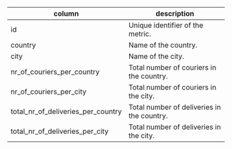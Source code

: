|column                             |description |
|-----------------------------------|------------|
|id                                 | Unique identifier of the metric. |
|country                            | Name of the country. |
|city                               | Name of the city. |
|nr_of_couriers_per_country         | Total number of couriers in the country. |
|nr_of_couriers_per_city            | Total number of couriers in the city. |
|total_nr_of_deliveries_per_country | Total number of deliveries in the country. |
|total_nr_of_deliveries_per_city    | Total number of deliveries in the city. |
